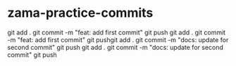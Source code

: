 # zama-practice-commits
git add .
git commit -m "feat: add first commit"
git push
git add .
git commit -m "feat: add first commit"
git pushgit add .
git commit -m "docs: update for second commit"
git push
git add .
git commit -m "docs: update for second commit"
git push
